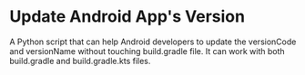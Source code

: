 # Update Android App's Version
A Python script that can help Android developers to update the versionCode and versionName without touching build.gradle file.
It can work with both build.gradle and build.gradle.kts files.